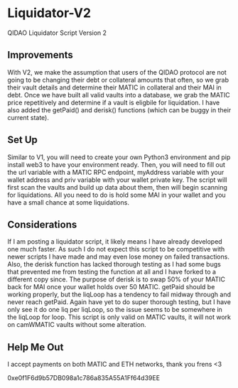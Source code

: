 # Liquidator-V2
QIDAO Liquidator Script Version 2

## Improvements
With V2, we make the assumption that users of the QIDAO protocol are not going to be changing their debt or collateral amounts that often, so we grab their vault details and determine their MATIC in collateral and their MAI in debt. Once we have built all valid vaults into a database, we grab the MATIC price repetitively and determine if a vault is eligbile for liquidation. I have also added the getPaid() and derisk() functions (which can be buggy in their current state).

## Set Up
Similar to V1, you will need to create your own Python3 environment and pip install web3 to have your environment ready. Then, you will need to fill out the url variable with a MATIC RPC endpoint, myAddress variable with your wallet address and priv variable with your wallet private key. The script will first scan the vaults and build up data about them, then will begin scanning for liquidations. All you need to do is hold some MAI in your wallet and you have a small chance at some liquidations.

## Considerations
If I am posting a liquidator script, it likely means I have already developed one much faster. As such I do not expect this script to be competitive with newer scripts I have made and may even lose money on failed transactions. Also, the derisk function has lacked thorough testing as I had some bugs that prevented me from testing the function at all and I have forked to a different copy since. The purpose of derisk is to swap 50% of your MATIC back for MAI once your wallet holds over 50 MATIC. getPaid should be working properly, but the liqLoop has a tendency to fail midway through and never reach getPaid. Again have yet to do super thorough testing, but I have only see it do one liq per liqLoop, so the issue seems to be somewhere in the liqLoop for loop. This script is only valid on MATIC vaults, it will not work on camWMATIC vaults without some alteration.

## Help Me Out
I accept payments on both MATIC and ETH networks, thank you frens <3

0xe0f1F6d9b57DB098a1c786a835A55A1Ff64d39EE
